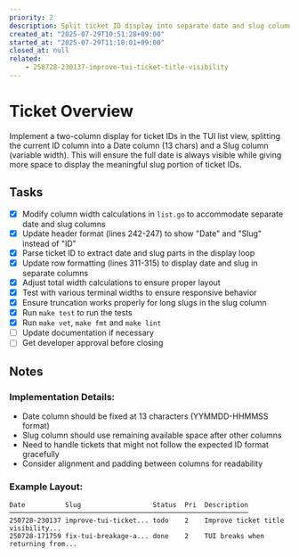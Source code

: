 ```yaml
---
priority: 2
description: Split ticket ID display into separate date and slug columns in TUI list view
created_at: "2025-07-29T10:51:28+09:00"
started_at: "2025-07-29T11:10:01+09:00"
closed_at: null
related:
    - 250728-230137-improve-tui-ticket-title-visibility
---
```


# Ticket Overview

Implement a two-column display for ticket IDs in the TUI list view, splitting the current ID column into a Date column (13 chars) and a Slug column (variable width). This will ensure the full date is always visible while giving more space to display the meaningful slug portion of ticket IDs.

## Tasks
- [x] Modify column width calculations in `list.go` to accommodate separate date and slug columns
- [x] Update header format (lines 242-247) to show "Date" and "Slug" instead of "ID"
- [x] Parse ticket ID to extract date and slug parts in the display loop
- [x] Update row formatting (lines 311-315) to display date and slug in separate columns
- [x] Adjust total width calculations to ensure proper layout
- [x] Test with various terminal widths to ensure responsive behavior
- [x] Ensure truncation works properly for long slugs in the slug column
- [x] Run `make test` to run the tests
- [x] Run `make vet`, `make fmt` and `make lint`
- [ ] Update documentation if necessary
- [ ] Get developer approval before closing

## Notes

### Implementation Details:
- Date column should be fixed at 13 characters (YYMMDD-HHMMSS format)
- Slug column should use remaining available space after other columns
- Need to handle tickets that might not follow the expected ID format gracefully
- Consider alignment and padding between columns for readability

### Example Layout:
```
Date          Slug                  Status  Pri  Description
────────────────────────────────────────────────────────────
250728-230137 improve-tui-ticket... todo    2    Improve ticket title visibility...
250728-171759 fix-tui-breakage-a... done    2    TUI breaks when returning from...
```